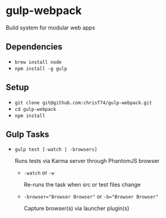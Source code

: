# gulp-webpack
Build system for modular web apps

## Dependencies
* `brew install node`
* `npm install -g gulp`

## Setup
* `git clone git@github.com:chrisf74/gulp-webpack.git`
* `cd gulp-webpack`
* `npm install`

## Gulp Tasks
* `gulp test [-watch | -browsers]`

	Runs tests via Karma server through PhantomJS browser

	* `-watch` or `-w`
	
		Re-runs the task when src or test files change

	* `-browser="Browser Browser"` or `-b="Browser Browser"`

		Capture browser(s) via launcher plugin(s)
